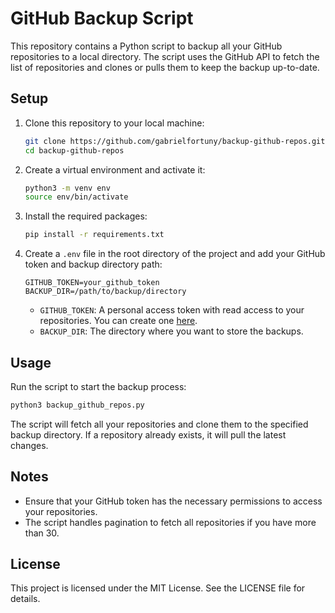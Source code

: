 # GitHub Backup Script

This repository contains a Python script to backup all your GitHub repositories to a local directory. The script uses the GitHub API to fetch the list of repositories and clones or pulls them to keep the backup up-to-date.

## Setup

1. Clone this repository to your local machine:

    ```sh
    git clone https://github.com/gabrielfortuny/backup-github-repos.git
    cd backup-github-repos
    ```

2. Create a virtual environment and activate it:

    ```sh
    python3 -m venv env
    source env/bin/activate
    ```

3. Install the required packages:

    ```sh
    pip install -r requirements.txt
    ```

4. Create a `.env` file in the root directory of the project and add your GitHub token and backup directory path:

    ```env
    GITHUB_TOKEN=your_github_token
    BACKUP_DIR=/path/to/backup/directory
    ```

    - `GITHUB_TOKEN`: A personal access token with read access to your repositories. You can create one [here](https://github.com/settings/personal-access-tokens).
    - `BACKUP_DIR`: The directory where you want to store the backups.

## Usage

Run the script to start the backup process:

```sh
python3 backup_github_repos.py
```

The script will fetch all your repositories and clone them to the specified backup directory. If a repository already exists, it will pull the latest changes.

## Notes

-   Ensure that your GitHub token has the necessary permissions to access your repositories.
-   The script handles pagination to fetch all repositories if you have more than 30.

## License

This project is licensed under the MIT License. See the LICENSE file for details.
